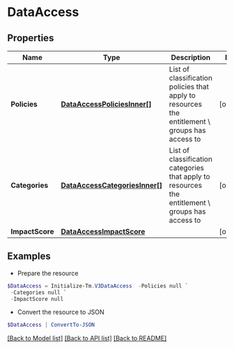 # DataAccess
## Properties

Name | Type | Description | Notes
------------ | ------------- | ------------- | -------------
**Policies** | [**DataAccessPoliciesInner[]**](DataAccessPoliciesInner.md) | List of classification policies that apply to resources the entitlement \ groups has access to | [optional] 
**Categories** | [**DataAccessCategoriesInner[]**](DataAccessCategoriesInner.md) | List of classification categories that apply to resources the entitlement \ groups has access to | [optional] 
**ImpactScore** | [**DataAccessImpactScore**](DataAccessImpactScore.md) |  | [optional] 

## Examples

- Prepare the resource
```powershell
$DataAccess = Initialize-Tm.V3DataAccess  -Policies null `
 -Categories null `
 -ImpactScore null
```

- Convert the resource to JSON
```powershell
$DataAccess | ConvertTo-JSON
```

[[Back to Model list]](../README.md#documentation-for-models) [[Back to API list]](../README.md#documentation-for-api-endpoints) [[Back to README]](../README.md)

